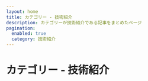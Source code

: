 ```yaml
---
layout: home
title: カテゴリー - 技術紹介
description: カテゴリーが技術紹介である記事をまとめたページ
pagination:
  enabled: true
  category: 技術紹介
---
```

<h1>カテゴリー - 技術紹介</h1>
